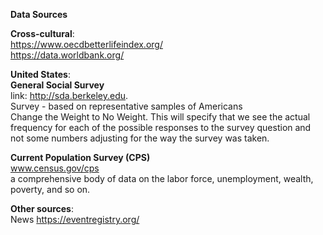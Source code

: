 **Data Sources**

**Cross-cultural**:  
https://www.oecdbetterlifeindex.org/   
https://data.worldbank.org/  


**United States**:  
**General Social Survey**   
link:  http://sda.berkeley.edu.  
Survey - based on representative samples of Americans   
Change the Weight to No Weight. This will specify that we 
see the actual frequency for each of the possible responses 
to the survey question and not some numbers adjusting for 
the way the survey was taken.

**Current Population Survey (CPS)**  
www.census.gov/cps  
a comprehensive body of data on the labor force, unemployment, wealth, poverty, and so on.  




**Other sources**:  
News
https://eventregistry.org/
